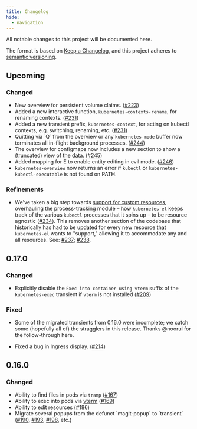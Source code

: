 ```yaml
---
title: Changelog
hide:
  - navigation
---
```


All notable changes to this project will be documented here.

The format is based on [Keep a Changelog][],
and this project adheres to [semantic
versioning][semver].

[Keep a Changelog]: https://keepachangelog.com/en/1.0.0/
[semver]: https://semver.org/spec/v2.0.0.html

## Upcoming

### Changed

-   New overview for persistent volume claims.
    ([#223](https://github.com/kubernetes-el/kubernetes-el/pull/223))
-   Added a new interactive function, `kubernetes-contexts-rename`, for
    renaming contexts.
    ([#231](https://github.com/kubernetes-el/kubernetes-el/pull/231))
-   Added a new transient prefix, `kubernetes-context`, for acting on
    kubectl contexts, e.g. switching, renaming, etc.
    ([#231](https://github.com/kubernetes-el/kubernetes-el/pull/231))
-   Quitting via \`Q\` from the overview or any `kubernetes-mode` buffer
    now terminates all in-flight background processes.
    ([#244](https://github.com/kubernetes-el/kubernetes-el/pull/244))
-   The overview for configmaps now includes a new section to show a
    (truncated) view of the data.
    ([#245](https://github.com/kubernetes-el/kubernetes-el/pull/245))
-   Added mapping for E to enable entity editing in evil mode.
    ([#246](https://github.com/kubernetes-el/kubernetes-el/pull/246))
-   `kubernetes-overview` now returns an error if `kubectl` or
    `kubernetes-kubectl-executable` is not found on PATH.

### Refinements

-   We've taken a big step towards [support for custom
    resources](https://github.com/kubernetes-el/kubernetes-el/issues/69),
    overhauling the process-tracking module – how `kubernetes-el` keeps
    track of the various `kubectl` processes that it spins up – to be
    resource agnostic
    ([#234](https://github.com/kubernetes-el/kubernetes-el/issues/234)).
    This removes another section of the codebase that historically has
    had to be updated for every new resource that `kubernetes-el` wants
    to "support," allowing it to accommodate any and all resources. See:
    [#237](https://github.com/kubernetes-el/kubernetes-el/pull/237);
    [#238](https://github.com/kubernetes-el/kubernetes-el/pull/238).

## 0.17.0

### Changed

-   Explicitly disable the `Exec into container using vterm` suffix of
    the `kubernetes-exec` transient if `vterm` is not installed
    ([#209](https://github.com/kubernetes-el/kubernetes-el/pull/209))

### Fixed

-   Some of the migrated transients from 0.16.0 were incomplete; we
    catch some (hopefully all of) the stragglers in this release. Thanks
    @noorul for the follow-through here.

-   Fixed a bug in Ingress display.
    ([#214](https://github.com/kubernetes-el/kubernetes-el/pull/214))

## 0.16.0

### Changed

-   Ability to find files in pods via `tramp`
    ([#167](https://github.com/kubernetes-el/kubernetes-el/pull/167))
-   Ability to exec into pods via
    [vterm](https://github.com/akermu/emacs-libvterm)
    ([#169](https://github.com/kubernetes-el/kubernetes-el/pull/169))
-   Ability to edit resources
    ([#186](https://github.com/kubernetes-el/kubernetes-el/pull/186))
-   Migrate several popups from the defunct \`magit-popup\` to
    \`transient\`
    ([#190](https://github.com/kubernetes-el/kubernetes-el/pull/190),
    [#193](https://github.com/kubernetes-el/kubernetes-el/pull/193),
    [#198](https://github.com/kubernetes-el/kubernetes-el/pull/198),
    etc.)
